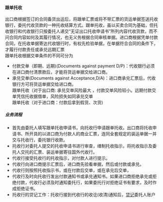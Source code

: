 #### 跟单托收
出口商根据签订的合同备货出运后，将跟单汇票或将不带汇票的货运单据签送托收银行，委托代收货款的一种托收结算方式。跟单托收，虽以买卖合同为基础，但托收银行和代收银行只按委托人递交“无证出口托收申请书”所列内容代收货款，而不问合同内容如何及其履行情况，也无义务根据合同审核单据。进口商根据凭单付款合同，在托收单据寄达代收银行时，有权先检验单据，在单据符合合同的条件下，才履行付款责任或承兑远期汇票<br>
跟单托收根据交单条件的不同可分为
* 付款交单（即期、远期)(Documents against payment D/P)：代收银行必须在进口商付清票款后，才能将货运单据交给进口商。
* 承兑交单(Documents against Acceptance,D/A)：进口商承兑汇票后，代收银行方可将货运单据交给进口商。<br>
跟单托收（对于出口商: 承兑交单风险最大 ，付款交单风险较小。远期付款交单凭信托收据借单，风险损失如同承兑交单<br>
跟单托收（对于进口商：付款后拿到假货、次货)
##### 业务流程
* 首先由委托人填写跟单托收申请书，向托收行申请跟单托收。出口商将托收申请书、所开具的以进口商为付款人的商业汇票，连同全套规定的装运单据一并交与托收行，委托银行收款。
* 托收行对委托人提交的托收申请书进行审查，缮制托收指示，将托收指示及委托人交托的汇票、装运单据寄往国外代收行。
* 代收行接受托收行的托收指示，对付款人进行提示。
* 代收行向进口商提示汇票后，进口商先验看单据，然后或付款或承兑。
* 代收行则按照托收指示书，或在付款后交单，或在承兑后交单，
* 代收行及时向托收行发出付款通知书或承兑通知书。如果进口商拒绝承兑或拒绝付款，代收行必须及时通知委托行，如果委托行对拒绝证书有要求，及时作成拒绝证书。
* 托收行的贷记工作：托收行接到代收行的收讫(收清)通知后，[贷记](/doc/ExportCollection.md)委托人账户
